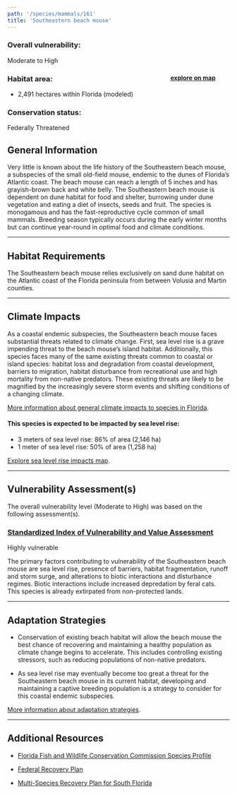 ```yaml
---
path: '/species/mammals/161'
title: 'Southeastern beach mouse'
---
```


<content-header icon="rodents" title="Southeastern beach mouse" subtitle="Peromyscus polionotus niveiventris">
</content-header>

<div id="TopSection">



<div>

### Overall vulnerability:

<div class="vulnerability vulnerability-high">Moderate to High</div>

<h3>Habitat area: 
<a href="/species/mammals/161/map" style="float:right;font-size:smaller;margin-right: 2rem;">
<fa-icon name="map"></fa-icon>
explore on map
</a>
</h3>

-   2,491 hectares within Florida (modeled)


### Conservation status:

Federally Threatened

</div>
</div>

## General Information

Very little is known about the life history of the Southeastern beach mouse, a subspecies of the small old-field mouse, endemic to the dunes of Florida’s Atlantic coast.  The beach mouse can reach a length of 5 inches and has grayish-brown back and white belly.  The Southeastern beach mouse is dependent on dune habitat for food and shelter, burrowing under dune vegetation and eating a diet of insects, seeds and fruit.   The species is monogamous and has the fast-reproductive cycle common of small mammals.  Breeding season typically occurs during the early winter months but can continue year-round in optimal food and climate conditions.

<hr />

## Habitat Requirements

The Southeastern beach mouse relies exclusively on sand dune habitat on the Atlantic coast of the Florida peninsula from between Volusia and Martin counties.

<hr />

## Climate Impacts

As a coastal endemic subspecies, the Southeastern beach mouse faces substantial threats related to climate change.  First, sea level rise is a grave impending threat to the beach mouse’s island habitat.  Additionally, this species faces many of the same existing threats common to coastal or island species: habitat loss and degradation from coastal development, barriers to migration, habitat disturbance from recreational use and high mortality from non-native predators.  These existing threats are likely to be magnified by the increasingly severe storm events and shifting conditions of a changing climate.

[More information about general climate impacts to species in Florida](/impacts/species).


#### This species is expected to be impacted by sea level rise:

- 3 meters of sea level rise: 86% of area (2,146 ha)
- 1 meter of sea level rise: 50% of area (1,258 ha)

[Explore sea level rise impacts map](/species/mammals/161/map).


<hr />

## Vulnerability Assessment(s)

The overall vulnerability level (Moderate to High) was based on the following assessment(s).
#### 
<div class="vulnerability-header">
<h3><a href="/impacts/vulnerability/sivva/species">Standardized Index of Vulnerability and Value Assessment</a></h3>
<div class="vulnerability vulnerability-high">Highly vulnerable</div>
</div> 

The primary factors contributing to vulnerability of the Southeastern beach mouse are sea level rise, presence of barriers, habitat fragmentation, runoff and storm surge, and alterations to biotic interactions and disturbance regimes.   Biotic interactions include increased depredation by feral cats.  This species is already extirpated from non-protected lands.


<hr />

## Adaptation Strategies

- Conservation of existing beach habitat will allow the beach mouse the best chance of recovering and maintaining a healthy population as climate change begins to accelerate.  This includes controlling existing stressors, such as reducing populations of non-native predators.

- As sea level rise may eventually become too great a threat for the Southeastern beach mouse in its current habitat, developing and maintaining a captive breeding population is a strategy to consider for this coastal endemic subspecies.

[More information about adaptation strategies](/strategies).

<hr />


## Additional Resources

- [Florida Fish and Wildlife Conservation Commission Species Profile](https://myfwc.com/wildlifehabitats/profiles/mammals/land/southeastern-beach-mouse/)

- [Federal Recovery Plan](https://ecos.fws.gov/docs/recovery_plan/930923b.pdf)

- [Multi-Species Recovery Plan for South Florida](https://ecos.fws.gov/docs/recovery_plan/sfl_msrp/SFL_MSRP_Species.pdf)
